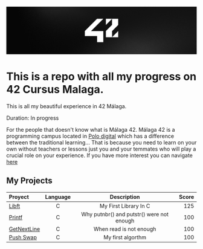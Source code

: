 ![Masterhead](https://raw.githubusercontent.com/15Galan/42_project-readmes/refs/heads/master/banners/42-dark.png)

# This is a repo with all my progress on 42 Cursus Malaga.

This is all my beautiful experience in 42 Málaga.

Duration: In progress

For the people that doesn't know what is Málaga 42. Málaga 42 is a programming campus located in 
[Polo digital](https://www.polodigital.eu/) which has a difference between the traditional learning...  That is because you need to learn on your own without teachers or lessons just you and your temmates who will play a crucial role on your experience. If you have more interest you can navigate [here](https://www.fundaciontelefonica.com/empleabilidad/campus-42/)

## My Projects

| Proyect | Language | Description | Score
| :---      | :---:      |  :---:  | ---:
| [Libft](https://github.com/martinmorente-dev/Libft) | C | My First Library In C | 125
| [Printf](https://github.com/martinmorente-dev/Printf) | C | Why putnbr() and putstr() were not enough | 100
| [GetNextLine](https://github.com/martinmorente-dev/Get_Next_Line.git) | C | When read is not enough | 100
| [Push Swap](https://github.com/martinmorente-dev/Push_Swap.git) | C | My first algorthm | 100
